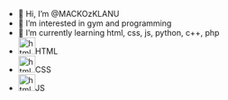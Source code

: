 - 👋 Hi, I’m @MACKOzKLANU
- 👀 I’m interested in gym and programming
- 🌱 I’m currently learning html, css, js, python, c++, php
- <img src="https://upload.wikimedia.org/wikipedia/commons/6/61/HTML5_logo_and_wordmark.svg" alt="html" width="30" height="30">HTML
- <img src="https://upload.wikimedia.org/wikipedia/commons/d/d5/CSS3_logo_and_wordmark.svg" alt="html" width="30" height="30">CSS
- <img src="https://upload.wikimedia.org/wikipedia/commons/d/dc/Javascript-shield.png?w=144" alt="html" width="30" height="30">JS


<!-- <img src="https://raw.githubusercontent.com/github/explore/80688e429a7d4ef2fca1e82350fe8e3517d3494d/topics/javascript/javascript.png" alt="js" width="30" height="30"> -->
<!-- - 💞️ I’m looking to collaborate on ...
- 📫 How to reach me ... -->

<!---
MACKOzKLANU/MACKOzKLANU is a ✨ special ✨ repository because its `README.md` (this file) appears on your GitHub profile.
You can click the Preview link to take a look at your changes.
--->
